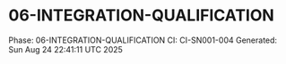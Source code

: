 # 06-INTEGRATION-QUALIFICATION
Phase: 06-INTEGRATION-QUALIFICATION
CI: CI-SN001-004
Generated: Sun Aug 24 22:41:11 UTC 2025

